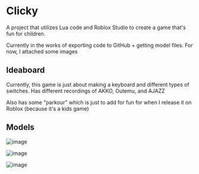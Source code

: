 # Clicky

A project that utilizes Lua code and Roblox Studio to create a game that's fun for children. 

Currently in the works of exporting code to GitHub + getting model files. For now, I attached some images

## Ideaboard

Currently, this game is just about making a keyboard and different types of switches. 
Has different recordings of AKKO, Outemu, and AJAZZ 

Also has some "parkour" which is just to add for fun for when I release it on Roblox (because it's a kids game)

## Models

![image](https://github.com/user-attachments/assets/52752112-b5ff-42df-88f6-56996bce9b5d)

![image](https://github.com/user-attachments/assets/dc0ac3d9-04b3-4a88-83c1-d2bb6aa8189a)

![image](https://github.com/user-attachments/assets/4bf23b44-d57a-42cf-9a8b-5df15c73cc61)
